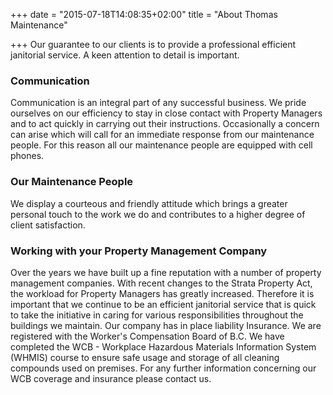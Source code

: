 +++
date = "2015-07-18T14:08:35+02:00"
title = "About Thomas Maintenance"

+++
Our guarantee to our clients is to provide a professional efficient janitorial service.  A keen attention to detail is important. 

### Communication

Communication is an integral part of any successful business. We pride ourselves on our efficiency to stay in close contact with Property Managers and to act quickly in carrying out their instructions. Occasionally a concern can arise which will call for an immediate response from our maintenance people. For this reason all our maintenance people are equipped with cell phones.

### Our Maintenance People

We display a courteous and friendly attitude which brings a greater personal touch to the work we do and contributes to a higher degree of client satisfaction.

### Working with your Property Management Company

Over the years we have built up a fine reputation with a number of property management companies. With recent changes to the Strata Property Act, the workload for Property Managers has greatly increased. Therefore it is important that we continue to be an efficient janitorial service that is quick to take the initiative in caring for various responsibilities throughout the buildings we maintain. Our company has in place liability Insurance. We are registered with the Worker's Compensation Board of B.C. We have completed the WCB - Workplace Hazardous Materials Information System (WHMIS) course to ensure safe usage and storage of all cleaning compounds used on premises. For any further information concerning our WCB coverage and insurance please contact us.